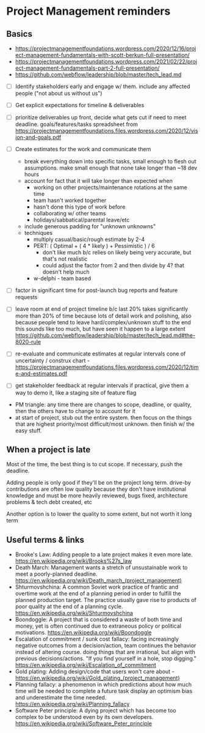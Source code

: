 # Project Management reminders

## Basics

* https://projectmanagementfoundations.wordpress.com/2020/12/16/project-management-fundamentals-with-scott-berkun-full-presentation/
* https://projectmanagementfoundations.wordpress.com/2021/02/22/project-management-fundamentals-part-2-full-presentation/
* https://github.com/webflow/leadership/blob/master/tech_lead.md

- [ ] Identify stakeholders early and engage w/ them. include any affected people ("not about us without us")
- [ ] Get explicit expectations for timeline & deliverables
- [ ] prioritize deliverables up front, decide what gets cut if need to meet deadline.
	goals/features/tasks spreadsheet from https://projectmanagementfoundations.files.wordpress.com/2020/12/vision-and-goals.pdf
- [ ] Create estimates for the work and communicate them
	* break everything down into specific tasks, small enough to flesh out assumptions. make small enough that none take longer than ~18 dev hours
	* account for fact that it will take longer than expected when
	    * working on other projects/maintenance rotations at the same time
	    * team hasn't worked together
	    * hasn't done this type of work before
	    * collaborating w/ other teams
	    * holidays/sabbatical/parental leave/etc
	* include generous padding for "unknown unknowns"
	* techniques
		* multiply casual/basic/rough estimate by 2-4
		* PERT: ( Optimal + ( 4 * likely ) + Pessimistic ) / 6
			* don't like much b/c relies on likely being very accurate, but that's not realistic
			* could adjust the factor from 2 and then divide by 4? that doesn't help much
		* w-delphi - team based
- [ ] factor in significant time for post-launch bug reports and feature requests
- [ ] leave room at end of project timeline b/c last 20% takes significantly more than 20% of time
	because lots of detail work and polishing, also because people tend to leave hard/complex/unknown stuff to the end
	this sounds like too much, but have seen it happen to a large extent
	https://github.com/webflow/leadership/blob/master/tech_lead.md#the-8020-rule
- [ ] re-evaluate and communicate estimates at regular intervals
	cone of uncertainty / construx chart - https://projectmanagementfoundations.files.wordpress.com/2020/12/time-and-estimates.pdf
- [ ] get stakeholder feedback at regular intervals
	if practical, give them a way to demo it, like a staging site of feature flag


* PM triangle: any time there are changes to scope, deadline, or quality, then the others have to change to account for it
* at start of project, stub out the entire system. then focus on the things that are highest priority/most difficult/most unknown. then finish w/ the easy stuff.



## When a project is late

Most of the time, the best thing is to cut scope. If necessary, push the deadline.

Adding people is only good if they'll be on the project long term. drive-by contributions are often low quality because they don't have institutional knowledge
and must be more heavily reviewed, bugs fixed, architecture problems & tech debt created, etc

Another option is to lower the quality to some extent, but not worth it long term


## Useful terms & links

* Brooke's Law: Adding people to a late project makes it even more late. https://en.wikipedia.org/wiki/Brooks%27s_law
* Death March: Management wants a stretch of unsustainable work to meet a poorly-planned deadline. https://en.wikipedia.org/wiki/Death_march_(project_management)
* Shturmovshchina: A common Soviet work practice of frantic and overtime work at the end of a planning period in order to fulfill the planned production target. The practice usually gave rise to products of poor quality at the end of a planning cycle. https://en.wikipedia.org/wiki/Shturmovshchina
* Boondoggle: A project that is considered a waste of both time and money, yet is often continued due to extraneous policy or political motivations. https://en.wikipedia.org/wiki/Boondoggle
* Escalation of commitment / sunk cost fallacy: facing increasingly negative outcomes from a decision/action, team continues the behavior instead of altering course. doing things that are irrational, but align with previous decisions/actions. "If you find yourself in a hole, stop digging." https://en.wikipedia.org/wiki/Escalation_of_commitment
* Gold plating: Adding design/code that users won't care about - https://en.wikipedia.org/wiki/Gold_plating_(project_management)
* Planning fallacy: a phenomenon in which predictions about how much time will be needed to complete a future task display an optimism bias and underestimate the time needed. https://en.wikipedia.org/wiki/Planning_fallacy
* Software Peter principle: A dying project which has become too complex to be understood even by its own developers. https://en.wikipedia.org/wiki/Software_Peter_principle
